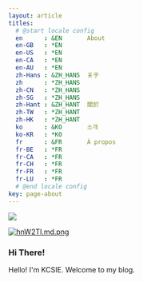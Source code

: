 ```yaml
---
layout: article
titles: 
  # @start locale config
  en      : &EN       About
  en-GB   : *EN
  en-US   : *EN
  en-CA   : *EN
  en-AU   : *EN
  zh-Hans : &ZH_HANS  关于
  zh      : *ZH_HANS
  zh-CN   : *ZH_HANS
  zh-SG   : *ZH_HANS
  zh-Hant : &ZH_HANT  關於
  zh-TW   : *ZH_HANT
  zh-HK   : *ZH_HANT
  ko      : &KO       소개
  ko-KR   : *KO
  fr      : &FR       À propos
  fr-BE   : *FR
  fr-CA   : *FR
  fr-CH   : *FR
  fr-FR   : *FR
  fr-LU   : *FR
  # @end locale config
key: page-about
---
```




<div style="align: center">
<img src="https://z3.ax1x.com/2021/08/26/hnW2TI.png"/>
</div>

[![hnW2TI.md.png](https://z3.ax1x.com/2021/08/26/hnW2TI.md.png)](https://imgtu.com/i/hnW2TI)

### Hi There!

Hello! I'm KCSIE. Welcome to my blog.







